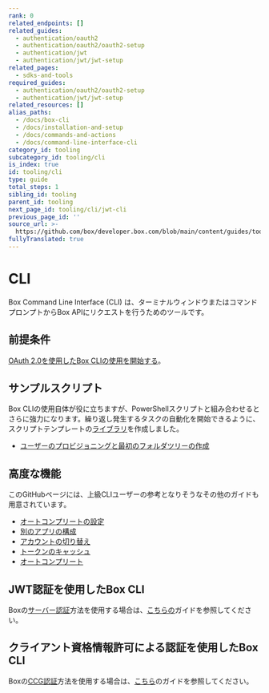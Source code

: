 ```yaml
---
rank: 0
related_endpoints: []
related_guides:
  - authentication/oauth2
  - authentication/oauth2/oauth2-setup
  - authentication/jwt
  - authentication/jwt/jwt-setup
related_pages:
  - sdks-and-tools
required_guides:
  - authentication/oauth2/oauth2-setup
  - authentication/jwt/jwt-setup
related_resources: []
alias_paths:
  - /docs/box-cli
  - /docs/installation-and-setup
  - /docs/commands-and-actions
  - /docs/command-line-interface-cli
category_id: tooling
subcategory_id: tooling/cli
is_index: true
id: tooling/cli
type: guide
total_steps: 1
sibling_id: tooling
parent_id: tooling
next_page_id: tooling/cli/jwt-cli
previous_page_id: ''
source_url: >-
  https://github.com/box/developer.box.com/blob/main/content/guides/tooling/cli/index.md
fullyTranslated: true
---
```

# CLI

Box Command Line Interface (CLI) は、ターミナルウィンドウまたはコマンドプロンプトからBox APIにリクエストを行うためのツールです。

## 前提条件

[OAuth 2.0を使用したBox CLIの使用を開始する][qs]。

## サンプルスクリプト

Box CLIの使用自体が役に立ちますが、PowerShellスクリプトと組み合わせるとさらに強力になります。繰り返し発生するタスクの自動化を開始できるように、スクリプトテンプレートの[ライブラリ][scripts]を作成しました。

* [ユーザーのプロビジョニングと最初のフォルダツリーの作成][script-1]

## 高度な機能

このGitHubページには、上級CLIユーザーの参考となりそうなその他のガイドも用意されています。

* [オートコンプリートの設定][cli-autocomplete]
* [別のアプリの構成][cli-add-config]
* [アカウントの切り替え][cli-switch]
* [トークンのキャッシュ][cache]
* [オートコンプリート][ac]

## JWT認証を使用したBox CLI

Boxの[サーバー認証][jwt]方法を使用する場合は、[こちらの][jwt-page]ガイドを参照してください。

## クライアント資格情報許可による認証を使用したBox CLI

Boxの[CCG認証][ccg]方法を使用する場合は、[こちら][ccg-page]のガイドを参照してください。

[cli]: https://github.com/box/boxcli

[cli-autocomplete]: https://github.com/box/boxcli/blob/master/docs/autocomplete.md

[cli-switch]: https://github.com/box/boxcli/blob/master/docs/configure.md#box-configureenvironmentsswitch-user-userid

[cli-add-config]: https://github.com/box/boxcli/blob/master/docs/configure.md#box-configureenvironmentsadd-path

[qs]: g://tooling/cli/quick-start/

[cache]: https://github.com/box/boxcli/blob/master/docs/configure.md#box-configureenvironmentsupdate-name

[ac]: https://github.com/box/boxcli/blob/master/docs/autocomplete.md

[jwt]: g://authentication/jwt

[jwt-page]: g://tooling/cli/jwt-cli

[scripts]: https://github.com/box/boxcli/tree/main/examples

[script-1]: https://github.com/box/boxcli/tree/main/examples/User%20Creation%20&%20Provisioning

[ccg]: g://authentication/client-credentials

[ccg-page]: https://github.com/box/boxcli/tree/main/docs/configure.md#box-configureenvironmentsadd-path
